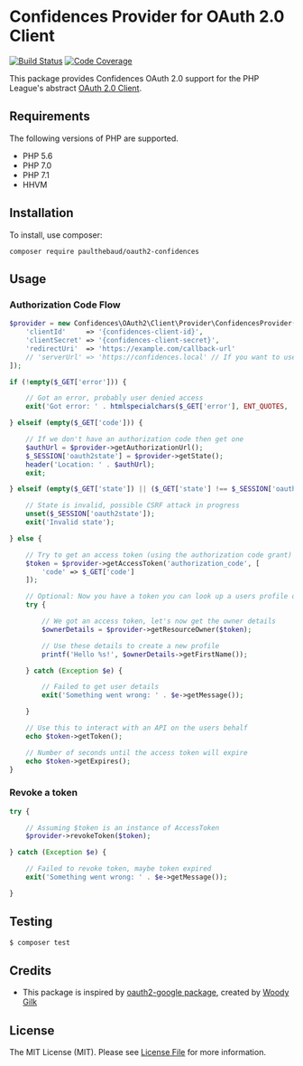 # Confidences Provider for OAuth 2.0 Client


[![Build Status](https://travis-ci.org/ConfidencesApp/oauth2-confidences.svg)](https://travis-ci.org/ConfidencesApp/oauth2-confidences)
[![Code Coverage](https://coveralls.io/repos/ConfidencesApp/oauth2-confidences/badge.svg)](https://coveralls.io/r/ConfidencesApp/oauth2-confidences)

This package provides Confidences OAuth 2.0 support for the PHP League's abstract [OAuth 2.0 Client](https://github.com/thephpleague/oauth2-client).

## Requirements

The following versions of PHP are supported.

* PHP 5.6
* PHP 7.0
* PHP 7.1
* HHVM

## Installation

To install, use composer:

```
composer require paulthebaud/oauth2-confidences
```

## Usage

### Authorization Code Flow

```php
$provider = new Confidences\OAuth2\Client\Provider\ConfidencesProvider([
    'clientId'     => '{confidences-client-id}',
    'clientSecret' => '{confidences-client-secret}',
    'redirectUri'  => 'https://example.com/callback-url'
    // 'serverUrl' => 'https://confidences.local' // If you want to use a custom OAuth server (maybe for development)
]);

if (!empty($_GET['error'])) {

    // Got an error, probably user denied access
    exit('Got error: ' . htmlspecialchars($_GET['error'], ENT_QUOTES, 'UTF-8'));

} elseif (empty($_GET['code'])) {

    // If we don't have an authorization code then get one
    $authUrl = $provider->getAuthorizationUrl();
    $_SESSION['oauth2state'] = $provider->getState();
    header('Location: ' . $authUrl);
    exit;

} elseif (empty($_GET['state']) || ($_GET['state'] !== $_SESSION['oauth2state'])) {

    // State is invalid, possible CSRF attack in progress
    unset($_SESSION['oauth2state']);
    exit('Invalid state');

} else {

    // Try to get an access token (using the authorization code grant)
    $token = $provider->getAccessToken('authorization_code', [
        'code' => $_GET['code']
    ]);

    // Optional: Now you have a token you can look up a users profile data
    try {

        // We got an access token, let's now get the owner details
        $ownerDetails = $provider->getResourceOwner($token);

        // Use these details to create a new profile
        printf('Hello %s!', $ownerDetails->getFirstName());

    } catch (Exception $e) {

        // Failed to get user details
        exit('Something went wrong: ' . $e->getMessage());

    }

    // Use this to interact with an API on the users behalf
    echo $token->getToken();

    // Number of seconds until the access token will expire
    echo $token->getExpires();
}
```

### Revoke a token

```php
try {

    // Assuming $token is an instance of AccessToken
    $provider->revokeToken($token);

} catch (Exception $e) {

    // Failed to revoke token, maybe token expired
    exit('Something went wrong: ' . $e->getMessage());

}
```

## Testing

``` bash
$ composer test
```

## Credits

- This package is inspired by [oauth2-google package](https://github.com/thephpleague/oauth2-google), created by [Woody Gilk](https://github.com/shadowhand)

## License

The MIT License (MIT). Please see [License File](https://github.com/paul-thebaud/oauth2-confidences/blob/master/LICENSE) for more information.